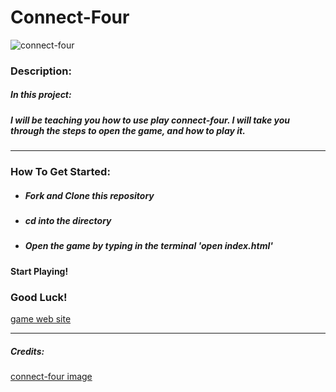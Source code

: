 # Connect-Four
![connect-four](https://upload.wikimedia.org/wikipedia/en/7/79/Connect_4_Board_and_Box.jpg)
### **Description:**
##### **In this project:**
##### I will be teaching you how to use play connect-four. I will take you through the steps to open the game, and how to play it.
***
### **How To Get Started:**
 * ##### Fork and Clone this repository
 * ##### cd into the directory
 * ##### Open the game by typing in the terminal 'open index.html'
#### **Start Playing!**
### **Good Luck!**
[game web site](https://connect_four.surge.sh/)
***
##### Credits:
[connect-four image](https://en.wikipedia.org/wiki/Connect_Four#/media/File:Connect_4_Board_and_Box.jpg)



